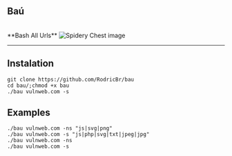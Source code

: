<h2 style="align: center;">Baú</h2> <br>
**Bash All Urls**

<img src="https://gamehag.com/img/cases/18.png" alt="Spidery Chest image">

<hr>

## Instalation <br>

```console
git clone https://github.com/RodricBr/bau
cd bau/;chmod +x bau
./bau vulnweb.com -s
```

## Examples <br>

```console
./bau vulnweb.com -ns "js|svg|png"
./bau vulnweb.com -s "js|php|svg|txt|jpeg|jpg"
./bau vulnweb.com -ns
./bau vulnweb.com -s
```
